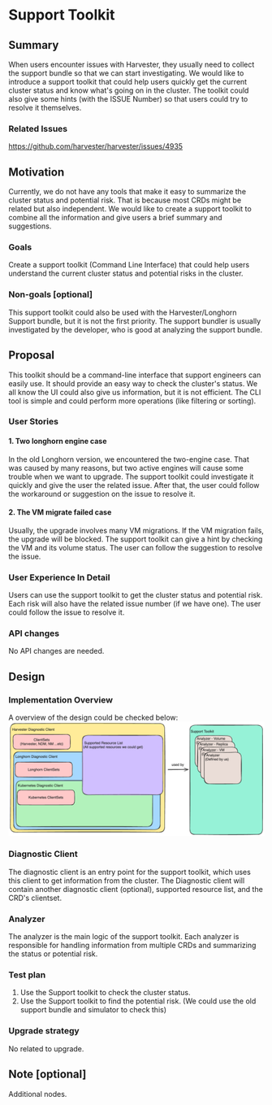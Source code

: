 # Support Toolkit

## Summary

When users encounter issues with Harvester, they usually need to collect the support bundle so that we can start investigating. We would like to introduce a support toolkit that could help users quickly get the current cluster status and know what's going on in the cluster. The toolkit could also give some hints (with the ISSUE Number) so that users could try to resolve it themselves.

### Related Issues

https://github.com/harvester/harvester/issues/4935

## Motivation

Currently, we do not have any tools that make it easy to summarize the cluster status and potential risk. That is because most CRDs might be related but also independent. We would like to create a support toolkit to combine all the information and give users a brief summary and suggestions.

### Goals

Create a support toolkit (Command Line Interface) that could help users understand the current cluster status and potential risks in the cluster.

### Non-goals [optional]

This support toolkit could also be used with the Harvester/Longhorn Support bundle, but it is not the first priority. The support bundler is usually investigated by the developer, who is good at analyzing the support bundle.

## Proposal

This toolkit should be a command-line interface that support engineers can easily use. It should provide an easy way to check the cluster's status. We all know the UI could also give us information, but it is not efficient. The CLI tool is simple and could perform more operations (like filtering or sorting).

### User Stories

#### 1. Two longhorn engine case
In the old Longhorn version, we encountered the two-engine case. That was caused by many reasons, but two active engines will cause some trouble when we want to upgrade. The support toolkit could investigate it quickly and give the user the related issue. After that, the user could follow the workaround or suggestion on the issue to resolve it.

#### 2. The VM migrate failed case
Usually, the upgrade involves many VM migrations. If the VM migration fails, the upgrade will be blocked. The support toolkit can give a hint by checking the VM and its volume status. The user can follow the suggestion to resolve the issue.

### User Experience In Detail

Users can use the support toolkit to get the cluster status and potential risk. Each risk will also have the related issue number (if we have one). The user could follow the issue to resolve it.

### API changes

No API changes are needed.

## Design

### Implementation Overview

A overview of the design could be checked below:
![support toolkit](20240529-support-toolkit/overview.png)

### Diagnostic Client

The diagnostic client is an entry point for the support toolkit, which uses this client to get information from the cluster. The Diagnostic client will contain another diagnostic client (optional), supported resource list, and the CRD's clientset.

### Analyzer

The analyzer is the main logic of the support toolkit. Each analyzer is responsible for handling information from multiple CRDs and summarizing the status or potential risk.

### Test plan

1. Use the Support toolkit to check the cluster status.
2. Use the Support toolkit to find the potential risk. (We could use the old support bundle and simulator to check this)

### Upgrade strategy

No related to upgrade.

## Note [optional]

Additional nodes.

